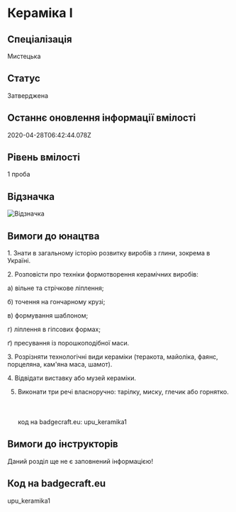 # Кераміка І

## Спеціалізація

Мистецька

## Статус

Затверджена

## Останнє оновлення інформації вмілості

2020-04-28T06:42:44.078Z

## Рівень вмілості

1 проба

## Відзначка

![Відзначка](../images/Keramika_I/_________1.jpg)

## Вимоги до юнацтва

<p>1. Знати в загальному історію розвитку виробів з глини, зокрема
в Україні.</p>

<p>2. Розповісти про техніки формотворення керамічних виробів:</p>

<p>а) вільне та стрічкове ліплення;</p>

<p>б) точення на гончарному крузі;</p>

<p>в) формування шаблоном;</p>

<p>г) ліплення в гіпсових формах;</p>

<p>ґ) пресування із порошкоподібної маси.</p>

<p>3. Розрізняти технологічні види кераміки (теракота, майоліка,
фаянс, порцеляна, кам'яна маса, шамот).</p>

<p>4. Відвідати виставку або музей кераміки.</p>

5. Виконати три речі власноручно: тарілку, миску, глечик або горнятко.<br><br><br><br>код на badgecraft.eu: upu_keramika1<br>

## Вимоги до інструкторів

Даний розділ ще не є заповнений інформацією!

## Код на badgecraft.eu

upu_keramika1
